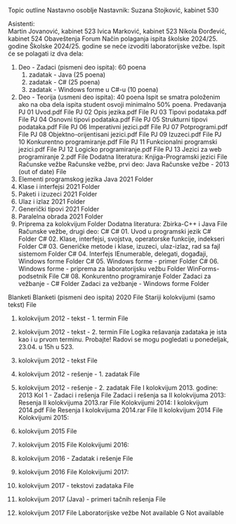 Topic outline
Nastavno osoblje
Nastavnik: 
Suzana Stojković, kabinet 530

Asistenti:  
Martin Jovanović, kabinet 523
Ivica Marković, kabinet 523
Nikola Đorđević, kabinet 524
Obaveštenja
Forum
Način polaganja ispita školske 2024/25. godine
Školske 2024/25. godine se neće izvoditi laboratorijske vežbe. Ispit će se polagati iz dva dela:
1. Deo - Zadaci (pismeni deo ispita): 60 poena
   1. zadatak - Java (25 poena)
   2. zadatak - C# (25 poena)
   3. zadatak - Windows forme u C#-u (10 poena)
2. Deo - Teorija (usmeni deo ispita): 40 poena
Ispit se smatra položenim ako na oba dela ispita student osvoji minimalno 50% poena.
Predavanja
PJ 01 Uvod.pdf
File
PJ 02 Opis jezika.pdf
File
PJ 03 Tipovi podataka.pdf
File
PJ 04 Osnovni tipovi podataka.pdf
File
PJ 05 Strukturni tipovi podataka.pdf
File
PJ 06 Imperativni jezici.pdf
File
PJ 07 Potprogrami.pdf
File
PJ 08 Objektno-orijentisani jezici.pdf
File
PJ 09 Izuzeci.pdf
File
PJ 10 Konkurentno programiranje.pdf
File
PJ 11 Funkcionalni programski jezici.pdf
File
PJ 12 Logicko programiranje.pdf
File
PJ 13 Jezici za web programiranje 2.pdf
File
Dodatna literatura: Knjiga-Programski jezici
File
Računske vežbe
Računske vežbe, prvi deo: Java
Računske vežbe - 2013 (out of date)
File
1. Elementi programskog jezika Java 2021
Folder
2. Klase i interfejsi 2021
Folder
3. Paketi i izuzeci 2021
Folder
4. Ulaz i izlaz 2021
Folder
5. Generički tipovi 2021
Folder
6. Paralelna obrada 2021
Folder
7. Priprema za kolokvijum
Folder
Dodatna literatura: Zbirka-C++ i Java
File
Računske vežbe, drugi deo: C#
C# 01. Uvod u programski jezik C#
Folder
C# 02. Klase, interfejsi, svojstva, operatorske funkcije, indekseri
Folder
C# 03. Generičke metode i klase, izuzeci, ulaz-izlaz, rad sa fajl sistemom
Folder
C# 04. Interfejs IEnumerable, delegati, događaji, Windows forme
Folder
C# 05. Windows forme - primer
Folder
C# 06. Windows forme - priprema za laboratorijsku vežbu
Folder
WinForms-podsetnik
File
C# 08. Konkurentno programiranje
Folder
Zadaci za vežbanje - C#
Folder
Zadaci za vežbanje - Windows forme
Folder



Blanketi
Blanketi (pismeni deo ispita) 2020
File
Stariji kolokvijumi (samo tekst)
File
1. kolokvijum 2012 - tekst - 1. termin
File
1. kolokvijum 2012 - tekst - 2. termin
File
Logika rešavanja zadataka je ista kao i u prvom terminu. Probajte!
Radovi se mogu pogledati u ponedeljak, 23.04. u 15h u 523.

2. kolokvijum 2012 - tekst
File
2. kolokvijum 2012 - rešenje - 1. zadatak
File
2. kolokvijum 2012 - rešenje - 2. zadatak
File
I kolokvijum 2013. godine:
2013 Kol 1 - Zadaci i rešenja
File
Zadaci i rešenja sa II kolokvijuma 2013:
Resenja II kolokvijuma 2013.rar
File
Kolokvijumi 2014:
I kolokvijum 2014.pdf
File
Resenja I kolokvijuma 2014.rar
File
II kolokvijum 2014
File
Kolokvijumi 2015:
1. kolokvijum 2015
File
2. kolokvijum 2015
File
Kolokvijumi 2016:
1. kolokvijum 2016 - Zadatak i rešenje
File
2. kolokvijum 2016
File
Kolokvijumi 2017:
1. kolokvijum 2017 - tekstovi zadataka
File
1. kolokvijum 2017 (Java) - primeri tačnih rešenja
File
2. kolokvijum 2017
File
Laboratorijske vežbe
Not available
G
Not available